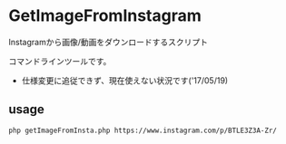 # GetImageFromInstagram
Instagramから画像/動画をダウンロードするスクリプト

コマンドラインツールです。

- 仕様変更に追従できず、現在使えない状況です('17/05/19)

## usage

`php getImageFromInsta.php https://www.instagram.com/p/BTLE3Z3A-Zr/`
